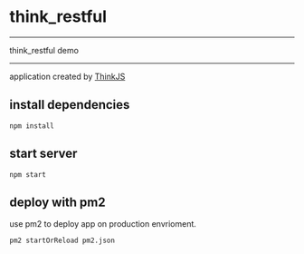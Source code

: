 # think_restful
---
think_restful demo

------

application created by [ThinkJS](http://www.thinkjs.org)


## install dependencies

```
npm install
```

## start server

```
npm start
```

## deploy with pm2

use pm2 to deploy app on production envrioment.

```
pm2 startOrReload pm2.json
```